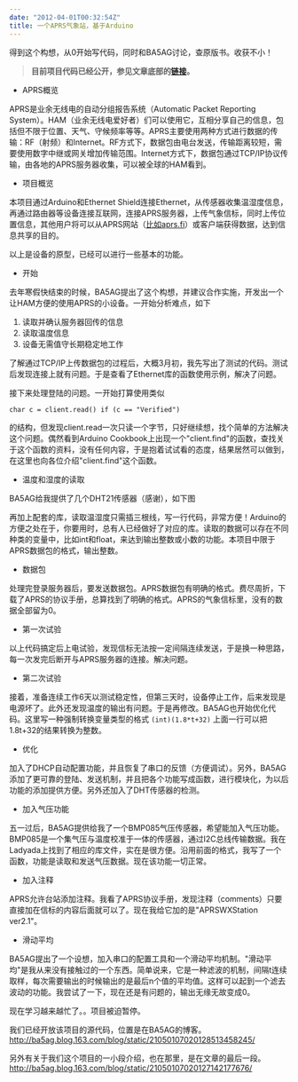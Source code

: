 ```yaml
---
date: "2012-04-01T00:32:54Z"
title: 一个APRS气象站，基于Arduino
---
```


得到这个构想，从0开始写代码，同时和BA5AG讨论，查原版书。收获不小！
<blockquote><strong>目前项目代码已经公开，参见文章底部的<a href="http://ba5ag.blog.163.com/blog/static/21050107020128513458245/">链接</a>。</strong></blockquote>
<ul>
	<li>APRS概览</li>
</ul>
APRS是业余无线电的自动分组报告系统（Automatic Packet Reporting System）。HAM（业余无线电爱好者）们可以使用它，互相分享自己的信息，包括但不限于位置、天气、守候频率等等。APRS主要使用两种方式进行数据的传输：RF（射频）和Internet。RF方式下，数据包由电台发送，传输距离较短，需要使用数字中继或网关增加传输范围。Internet方式下，数据包通过TCP/IP协议传输，由各地的APRS服务器收集，可以被全球的HAM看到。
<ul>
	<li>项目概览</li>
</ul>
本项目通过Arduino和Ethernet Shield连接Ethernet，<wbr>从传感器收集温湿度信息，再通过路由器等设备连接互联网，<wbr>连接APRS服务器，上传气象信标，同时上传位置信息，<wbr>其他用户将可以从APRS网站（<a href="http://aprs.fi" target="_blank">比如aprs.fi</a>）<wbr>或客户端获得数据，达到信息共享的目的。</wbr></wbr></wbr></wbr>



以上是设备的原型，已经可以进行一些基本的功能。
<ul>
	<li>开始</li>
</ul>
去年寒假快结束的时候，BA5AG提出了这个构想，并建议合作实施，开发出一个让HAM方便的使用APRS的小设备。一开始分析难点，如下
<ol>
	<li>读取并确认服务器回传的信息</li>
	<li>读取温度信息</li>
	<li>设备无需值守长期稳定地工作</li>
</ol>
了解通过TCP/IP上传数据包的过程后，大概3月初，我先写出了测试的代码。测试后发现连接上就有问题。于是查看了Ethernet库的函数使用示例，解决了问题。

接下来处理登陆的问题。一开始打算使用类似

<code>char c = client.read()
if (c == "Verified")</code>

的结构，但发现client.read一次只读一个字节，只好继续想，找个简单的方法解决这个问题。偶然看到Arduino Cookbook上出现一个"client.find"的函数，查找关于这个函数的资料，没有任何内容，于是抱着试试看的态度，结果居然可以做到，在这里也向各位介绍"client.find"这个函数。
<ul>
	<li>温度和湿度的读取</li>
</ul>
BA5AG给我提供了几个DHT21传感器（感谢），如下图



再加上配套的库，读取温湿度只需插三根线，写一行代码，非常方便！Arduino的方便之处在于，你要用时，总有人已经做好了对应的库。读取的数据可以存在不同种类的变量中，比如int和float，来达到输出整数或小数的功能。本项目中限于APRS数据包的格式，输出整数。
<ul>
	<li>数据包</li>
</ul>
处理完登录服务器后，要发送数据包。APRS数据包有明确的格式。费尽周折，下载了APRS的协议手册，总算找到了明确的格式。APRS的气象信标里，没有的数据全部留为0。
<ul>
	<li>第一次试验</li>
</ul>
以上代码搞定后上电试验，发现信标无法按一定间隔连续发送，于是换一种思路，每一次发完后断开与APRS服务器的连接。解决问题。
<ul>
	<li>第二次试验</li>
</ul>
接着，准备连续工作6天以测试稳定性，但第三天时，设备停止工作，后来发现是电源坏了。此外还发现温度的输出有问题。于是再修改。BA5AG也开始优化代码。这里写一种强制转换变量类型的格式
<code>(int)(1.8*t+32)</code>
上面一行可以把1.8t+32的结果转换为整数。
<ul>
	<li>优化</li>
</ul>
加入了DHCP自动配置功能，并且恢复了串口的反馈（方便调试）。另外，BA5AG添加了更可靠的登陆、发送机制，并且把各个功能写成函数，进行模块化，为以后功能的添加提供方便。另外还加入了DHT传感器的检测。
<ul>
	<li>加入气压功能</li>
</ul>
五一过后，BA5AG提供给我了一个BMP085气压传感器，希望能加入气压功能。BMP085是一个集气压与温度校准于一体的传感器，通过I2C总线传输数据。我在Ladyada上找到了相应的库文件，实在是很方便。沿用前面的格式，我写了一个函数，功能是读取和发送气压数据。现在该功能一切正常。
<ul>
	<li>加入注释</li>
</ul>
APRS允许台站添加注释。我看了APRS协议手册，发现注释（comments）只要直接加在信标的内容后面就可以了。现在我给它加的是"APRSWXStation ver2.1"。
<ul>
	<li>滑动平均</li>
</ul>
BA5AG提出了一个设想，加入串口的配置工具和一个滑动平均机制。"滑动平均"是我从来没有接触过的一个东西。简单说来，它是一种滤波的机制，间隔t连续取样，每次需要输出的时候输出的是最后n个值的平均值。这样可以起到一个滤去波动的功能。我尝试了一下，现在还是有问题的，输出无缘无故变成0。

现在学习越来越忙了。。项目被迫暂停。

我们已经开放该项目的源代码，位置是在BA5AG的博客。<a href="http://ba5ag.blog.163.com/blog/static/21050107020128513458245/">http://ba5ag.blog.163.com/blog/static/21050107020128513458245/</a>

另外有关于我们这个项目的一小段介绍，也在那里，是在文章的最后一段。<a href="http://ba5ag.blog.163.com/blog/static/21050107020127142177676/">http://ba5ag.blog.163.com/blog/static/21050107020127142177676/</a>